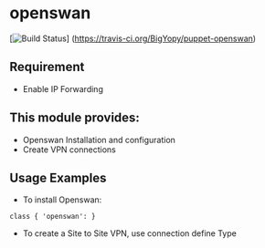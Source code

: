 # openswan #

[![Build Status](https://travis-ci.org/BigYopy/puppet-openswan.png?branch=master)]
(https://travis-ci.org/BigYopy/puppet-openswan)

Requirement
------------
* Enable IP Forwarding

This module provides:
----------------------
* Openswan Installation and configuration 
* Create VPN connections

Usage Examples
---------------

* To install Openswan:

```````````````````````````````````````````````
class { 'openswan': }
```````````````````````````````````````````````

* To create a Site to Site VPN,  use connection define Type 
 
